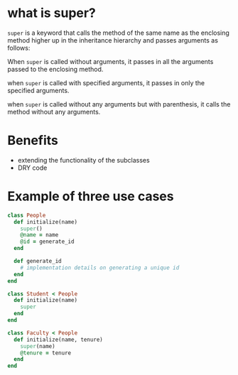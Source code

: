 # what is super?
`super` is a keyword that calls the method of the same name as the enclosing method higher up in the inheritance hierarchy and passes arguments as follows:

When `super` is called without arguments, it passes in all the arguments passed to the enclosing method.

when `super` is called with specified arguments, it passes in only the specified arguments.

when `super` is called without any arguments but with parenthesis, it calls the method without any arguments.

# Benefits
* extending the functionality of the subclasses
* DRY code

# Example of three use cases

```ruby
class People
  def initialize(name)
    super()
    @name = name
    @id = generate_id
  end

  def generate_id
    # implementation details on generating a unique id
  end
end

class Student < People
  def initialize(name)
    super
  end
end

class Faculty < People
  def initialize(name, tenure)
    super(name)
    @tenure = tenure
  end
end
```